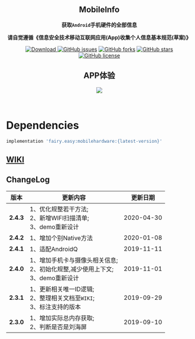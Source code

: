 <div align="center">

## MobileInfo

**获取`Android`手机硬件的全部信息**

**请自觉遵循《信息安全技术移动互联网应用(App)收集个人信息基本规范(草案)》**

[![Download](https://api.bintray.com/packages/guxiaonian/maven/mobile/images/download.svg) ](https://bintray.com/guxiaonian/maven/mobile/_latestVersion)
[![GitHub issues](https://img.shields.io/github/issues/guxiaonian/MobileInfo.svg)](https://github.com/guxiaonian/MobileInfo/issues)
[![GitHub forks](https://img.shields.io/github/forks/guxiaonian/MobileInfo.svg)](https://github.com/guxiaonian/MobileInfo/network)
[![GitHub stars](https://img.shields.io/github/stars/guxiaonian/MobileInfo.svg)](https://github.com/guxiaonian/MobileInfo/stargazers)
[![GitHub license](https://img.shields.io/github/license/guxiaonian/MobileInfo.svg)](http://www.apache.org/licenses/LICENSE-2.0)

## APP体验

![](./download.png)

</div>
<br>

# Dependencies

```gradle
implementation 'fairy.easy:mobilehardware:{latest-version}'

```

## [WIKI](https://github.com/guxiaonian/MobileInfo/wiki)

## ChangeLog

版本|更新内容|更新日期
-----|-----|-----
**2.4.3** |1、优化规整若干方法;<br>2、新增WIFI扫描清单;<br>3、demo重新设计| 2020-04-30
**2.4.2** |1、增加个别Native方法| 2020-01-08
**2.4.1** |1、适配AndroidQ| 2019-11-11
**2.4.0** |1、增加手机卡与摄像头相关信息;<br>2、初始化规整,减少使用上下文;<br>3、demo重新设计| 2019-11-01
**2.3.1** |1、更新相关唯一ID逻辑;<br>2、整理相关文档至`WIKI`;<br>3、标注支持的版本| 2019-09-29
**2.3.0** |1、增加实际总内存获取;<br>2、判断是否是刘海屏| 2019-09-10